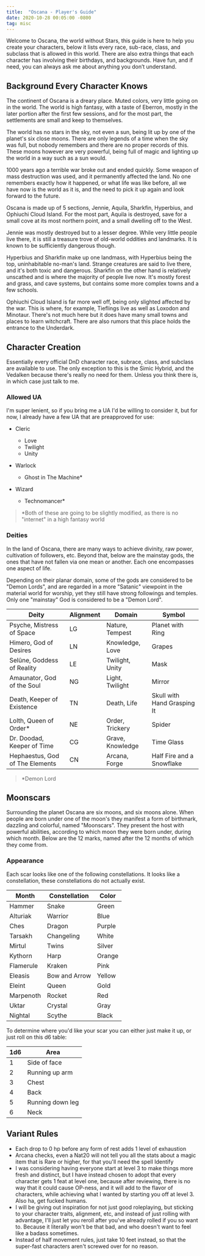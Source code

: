 ```yaml
---
title:  "Oscana - Player's Guide"
date: 2020-10-28 00:05:00 -0800
tag: misc
---
```


Welcome to Oscana, the world without Stars, this guide is here to help you create your characters, below it lists every race, sub-race, class, and subclass that is allowed in this world. There are also extra things that each character has involving their birthdays, and backgrounds. Have fun, and if need, you can always ask me about anything you don’t understand.

## Background Every Character Knows

The continent of Oscana is a dreary place. Muted colors, very little going on in the world. The world is high fantasy, with a taste of Eberron, mostly in the later portion after the first few sessions, and for the most part, the settlements are small and keep to themselves.

The world has no stars in the sky, not even a sun, being lit up by one of the planet's six close moons. There are only legends of a time when the sky was full, but nobody remembers and there are no proper records of this. These moons however are very powerful, being full of magic and lighting up the world in a way such as a sun would.

1000 years ago a terrible war broke out and ended quickly. Some weapon of mass destruction was used, and it permanently affected the land. No one remembers exactly how it happened, or what life was like before, all we have now is the world as it is, and the need to pick it up again and look forward to the future.

Oscana is made up of 5 sections, Jennie, Aquila, Sharkfin, Hyperbius, and Ophiuchi Cloud Island. For the most part, Aquila is destroyed, save for a small cove at its most northern point, and a small dwelling off to the West.

Jennie was mostly destroyed but to a lesser degree. While very little people live there, it is still a treasure trove of old-world oddities and landmarks. It is known to be sufficiently dangerous though.

Hyperbius and Sharkfin make up one landmass, with Hyperbius being the top, uninhabitable no-man's land. Strange creatures are said to live there, and it's both toxic and dangerous. Sharkfin on the other hand is relatively unscathed and is where the majority of people live now. It's mostly forest and grass, and cave systems, but contains some more complex towns and a few schools.

Ophiuchi Cloud Island is far more well off, being only slighted affected by the war. This is where, for example, Tieflings live as well as Loxodon and Minotaur. There's not much here but it does have many small towns and places to learn witchcraft. There are also rumors that this place holds the entrance to the Underdark.

## Character Creation

Essentially every official DnD character race, subrace, class, and subclass are available to use. The only exception to this is the Simic Hybrid, and the Vedalken because there's really no need for them. Unless you think there is, in which case just talk to me.

### Allowed UA

I'm super lenient, so if you bring me a UA I'd be willing to consider it, but for now, I already have a few UA that are preapproved for use:

- Cleric

  - Love
  - Twilight
  - Unity

- Warlock

  - Ghost in The Machine*

- Wizard

  - Technomancer*

> *Both of these are going to be slightly modified, as there is no "internet" in a high fantasy world

### Deities

In the land of Oscana, there are many ways to achieve divinity, raw power, cultivation of followers, etc. Beyond that, below are the mainstay gods, the ones that have not fallen via one mean or another. Each one encompasses one aspect of life.

Depending on their planar domain, some of the gods are considered to be "Demon Lords", and are regarded in a more "Satanic" viewpoint in the material world for worship, yet they still have strong followings and temples. Only one "mainstay" God is considered to be a "Demon Lord".

| Deity                           | Alignment | Domain           | Symbol                      |
| ------------------------------- | --------- | ---------------- | --------------------------- |
| Psyche, Mistress of Space       | LG        | Nature, Tempest  | Planet with Ring            |
| Himero, God of Desires          | LN        | Knowledge, Love  | Grapes                      |
| Selûne, Goddess of Reality      | LE        | Twilight, Unity  | Mask                        |
| Amaunator, God of the Soul      | NG        | Light, Twilight  | Mirror                      |
| Death, Keeper of Existence      | TN        | Death, Life      | Skull with Hand Grasping It |
| Lolth, Queen of Order*          | NE        | Order, Trickery  | Spider                      |
| Dr. Doodad, Keeper of Time      | CG        | Grave, Knowledge | Time Glass                  |
| Hephaestus, God of The Elements | CN        | Arcana, Forge    | Half Fire and a Snowflake   |

> *Demon Lord

## Moonscars

Surrounding the planet Oscana are six moons, and six moons alone. When people are born under one of the moon's they manifest a form of birthmark, dazzling and colorful, named "Moonscars". They present the host with powerful abilities, according to which moon they were born under, during which month. Below are the 12 marks, named after the 12 months of which they come from.

### Appearance

Each scar looks like one of the following constellations. It looks like a constellation, these constellations do not actually exist.

| Month     | Constellation | Color  |
| --------- | ------------- | ------ |
| Hammer    | Snake         | Green  |
| Alturiak  | Warrior       | Blue   |
| Ches      | Dragon        | Purple |
| Tarsakh   | Changeling    | White  |
| Mirtul    | Twins         | Silver |
| Kythorn   | Harp          | Orange |
| Flamerule | Kraken        | Pink   |
| Eleasis   | Bow and Arrow | Yellow |
| Eleint    | Queen         | Gold   |
| Marpenoth | Rocket        | Red    |
| Uktar     | Crystal       | Gray   |
| Nightal   | Scythe        | Black  |

To determine where you'd like your scar you can either just make it up, or just roll on this d6 table:

| 1d6  | Area             |
| ---- | ---------------- |
| 1    | Side of face     |
| 2    | Running up arm   |
| 3    | Chest            |
| 4    | Back             |
| 5    | Running down leg |
| 6    | Neck             |

## Variant Rules

- Each drop to 0 hp before any form of rest adds 1 level of exhaustion
- Arcana checks, even a Nat20 will not tell you all the stats about a magic item that is Rare or higher, for that you'll need the spell Identify
- I was considering having everyone start at level 3 to make things more fresh and distinct, but I have instead chosen to adopt that every character gets 1 feat at level one, because after reviewing, there is no way that it could cause OP-ness, and it will add to the flavor of characters, while achieving what I wanted by starting you off at level 3. Also ha, get fucked humans.
- I will be giving out inspiration for not just good roleplaying, but sticking to your character traits, alignment, etc, and instead of just rolling with advantage, I'll just let you reroll after you've already rolled if you so want to. Because it literally won't be that bad, and who doesn't want to feel like a badass sometimes.
- Instead of half movement rules, just take 10 feet instead, so that the super-fast characters aren't screwed over for no reason.
